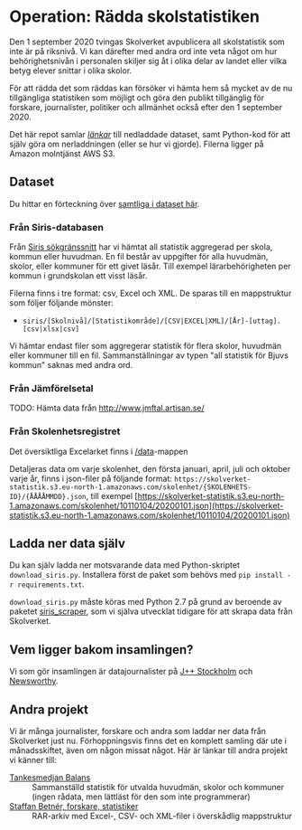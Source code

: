 # Operation: Rädda skolstatistiken

Den 1 september 2020 tvingas Skolverket avpublicera all skolstatistik som inte är på riksnivå. Vi kan därefter med andra ord inte veta något om hur behörighetsnivån i personalen skiljer sig åt i olika delar av landet eller vilka betyg elever snittar i olika skolor.  

För att rädda det som räddas kan försöker vi hämta hem så mycket av de nu tillgängliga statistiken som möjligt och göra den publikt tillgänglig för forskare, journalister, politiker och allmänhet också efter den 1 september 2020.

Det här repot samlar [_länkar_](https://github.com/jplusplus/skolstatistik/blob/master/datasets.csv) till nedladdade dataset, samt Python-kod för att själv göra om nerladdningen (eller se hur vi gjorde). Filerna ligger på Amazon molntjänst AWS S3.

## Dataset

Du hittar en förteckning över [samtliga i dataset här](https://github.com/jplusplus/skolstatistik/blob/master/datasets.csv).

### Från Siris-databasen

Från [Siris sökgränssnitt](https://siris.skolverket.se/siris/ris.export_stat.form) har vi hämtat all statistik aggregerad per skola, kommun eller huvudman. En fil består av uppgifter för alla huvudmän, skolor, eller kommuner för ett givet läsår. Till exempel lärarbehörigheten per kommun i grundskolan ett visst läsår.

Filerna finns i tre format: csv, Excel och XML. De sparas till en mappstruktur som följer följande mönster:

- `siris/[Skolnivå]/[Statistikområde]/[CSV|EXCEL|XML]/[År]-[uttag].[csv|xlsx|csv]`

Vi hämtar endast filer som aggregerar statistik för flera skolor, huvudmän eller kommuner till en fil. Sammanställningar av typen "all statistik för Bjuvs kommun" saknas med andra ord.

### Från Jämförelsetal

TODO: Hämta data från http://www.jmftal.artisan.se/

### Från Skolenhetsregistret

Det översiktliga Excelarket finns i [/data](/data)-mappen

Detaljeras data om varje skolenhet, den första januari, april, juli och oktober varje år, finns i json-filer på följande format:
`https://skolverket-statistik.s3.eu-north-1.amazonaws.com/skolenhet/{SKOLENHETS-ID}/{ÅÅÅÅMMDD}.json`, till exempel [https://skolverket-statistik.s3.eu-north-1.amazonaws.com/skolenhet/10110104/20200101.json](https://skolverket-statistik.s3.eu-north-1.amazonaws.com/skolenhet/10110104/20200101.json)

## Ladda ner data själv

Du kan själv ladda ner motsvarande data med Python-skriptet `download_siris.py`. Installera först de paket som behövs med `pip install -r requirements.txt`.

`download_siris.py` måste köras med Python 2.7 på grund av beroende av paketet [siris_scraper](https://pypi.org/project/siris-scraper/), som vi själva utvecklat tidigare för att skrapa data från Skolverket.

## Vem ligger bakom insamlingen?

Vi som gör insamlingen är datajournalister på [J++ Stockholm](https://jplusplus.org/sv/) och [Newsworthy](https://www.newsworthy.se/sv).

## Andra projekt

Vi är många journalister, forskare och andra som laddar ner data från Skolverket just nu. Förhoppningsvis finns det en komplett samling där ute i månadsskiftet, även om någon missat något. Här är länkar till andra projekt vi känner till:

<dl>
<dt><a href="https://tankesmedjanbalans.se/skolverkets-statistik-for-skolaret-2019-2020/">Tankesmedjan Balans</a>
<dd>Sammanställd statistik för utvalda huvudmän, skolor och kommuner (ingen rådata, men lättläst för den som inte programmerar)

<dt><a href="https://drive.google.com/drive/folders/1OXALrZKW2HmyVbUjv-WR5jNiwu97pykr?usp=sharing">Staffan Betnér, forskare, statistiker</a>
<dd>RAR-arkiv med Excel-, CSV- och XML-filer i överskådlig mappstruktur
</dl>